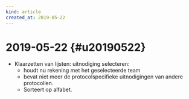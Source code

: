 ```yaml
---
kind: article
created_at: 2019-05-22
---
```


# 2019-05-22 {#u20190522}

* Klaarzetten van lijsten: uitnodiging selecteren:
  * houdt nu rekening met het geselecteerde team
  * bevat niet meer de protocolspecifieke uitnodigingen van andere protocollen.
  * Sorteert op alfabet.

